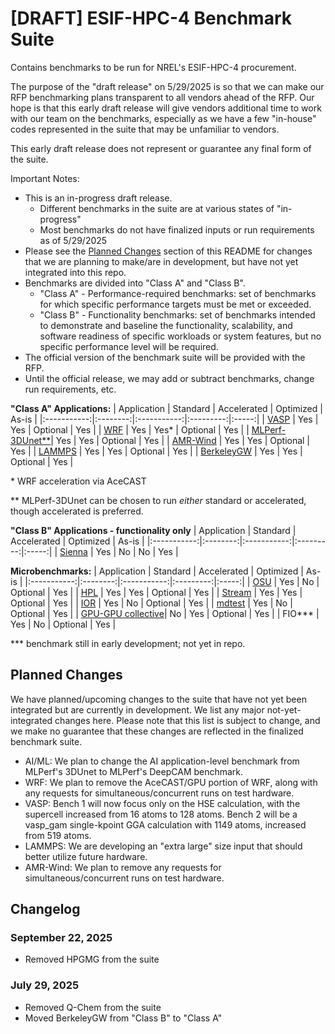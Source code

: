 # [DRAFT] ESIF-HPC-4 Benchmark Suite 

Contains benchmarks to be run for NREL's ESIF-HPC-4 procurement.

The purpose of the "draft release" on 5/29/2025 is so that we can make our RFP benchmarking plans transparent to all vendors ahead of the RFP. Our hope is that this early draft release will give vendors additional time to work with our team on the benchmarks, especially as we have a few "in-house" codes represented in the suite that may be unfamiliar to vendors.

This early draft release does not represent or guarantee any final form of the suite.

Important Notes:
- This is an in-progress draft release.
	- Different benchmarks in the suite are at various states of "in-progress"
	- Most benchmarks do not have finalized inputs or run requirements as of 5/29/2025
 - Please see the [Planned Changes](#planned-changes) section of this README for changes that we are planning to make/are in development, but have not yet integrated into this repo.
- Benchmarks are divided into "Class A" and "Class B". 
	- "Class A" - Performance-required benchmarks: set of benchmarks for which specific performance targets must be met or exceeded. 
	- "Class B" - Functionality benchmarks: set of benchmarks intended to demonstrate and baseline the functionality, scalability, and software readiness of specific workloads or system features, but no specific performance level will be required. 
- The official version of the benchmark suite will be provided with the RFP.
- Until the official release, we may add or subtract benchmarks, change run requirements, etc.

**"Class A" Applications:**
| Application | Standard | Accelerated | Optimized | As-is |
|:-----------:|:--------:|:-----------:|:---------:|:-----:|
| [VASP](https://github.com/NREL/ESIFHPC4/tree/main/VASP)        | Yes      | Yes         | Optional  | Yes   |
| [WRF](https://github.com/NREL/ESIFHPC4/tree/main/WRF)         | Yes      | Yes*        | Optional  | Yes   |
| [MLPerf-3DUnet**](https://github.com/NREL/ESIFHPC4/tree/main/AI-ML/app-level-benchmark)| Yes      | Yes         | Optional  | Yes   |
| [AMR-Wind](https://github.com/NREL/ESIFHPC4/tree/main/AMR-Wind)    | Yes      | Yes         | Optional  | Yes   |
| [LAMMPS](https://github.com/NREL/ESIFHPC4/tree/main/LAMMPS)      | Yes      | Yes         | Optional  | Yes   |
| [BerkeleyGW](https://github.com/NREL/ESIFHPC4/tree/main/BerkeleyGW)  | Yes      | Yes         | Optional        | Yes   |

\* WRF acceleration via AceCAST

\** MLPerf-3DUnet can be chosen to run *either* standard or accelerated, though accelerated is preferred.

**"Class B" Applications - functionality only**
| Application | Standard | Accelerated | Optimized | As-is |
|:-----------:|:--------:|:-----------:|:---------:|:-----:|
| [Sienna](https://github.com/NREL/ESIFHPC4/tree/main/Sienna-Ops)      | Yes      | No          | No        | Yes   |

**Microbenchmarks:**
| Application | Standard | Accelerated | Optimized | As-is |
|:-----------:|:--------:|:-----------:|:---------:|:-----:|
| [OSU](https://github.com/NREL/ESIFHPC4/tree/main/OSU)         | Yes      | No          | Optional  | Yes   |
| [HPL](https://github.com/NREL/ESIFHPC4/tree/main/HPL)         | Yes      | Yes         | Optional  | Yes   |
| [Stream](https://github.com/NREL/ESIFHPC4/tree/main/stream)      | Yes      | Yes         | Optional  | Yes   |
| [IOR](https://github.com/NREL/ESIFHPC4/tree/main/IOR)         | Yes      | No          | Optional  | Yes   |
| [mdtest](https://github.com/NREL/ESIFHPC4/tree/main/mdtest)      | Yes      | No          | Optional  | Yes   |
| [GPU-GPU collective](https://github.com/NREL/ESIFHPC4/tree/main/AI-ML/microbenchmark)| No | Yes         | Optional  | Yes   |
| FIO***         | Yes      | No          | Optional  | Yes   |

\*** benchmark still in early development; not yet in repo.

## Planned Changes
We have planned/upcoming changes to the suite that have not yet been integrated but are currently in development. We list any major not-yet-integrated changes here. Please note that this list is subject to change, and we make no guarantee that these changes are reflected in the finalized benchmark suite.

- AI/ML: We plan to change the AI application-level benchmark from MLPerf's 3DUnet to MLPerf's DeepCAM benchmark.
- WRF: We plan to remove the AceCAST/GPU portion of WRF, along with any requests for simultaneous/concurrent runs on test hardware.
- VASP: Bench 1 will now focus only on the HSE calculation, with the supercell increased from 16 atoms to 128 atoms. Bench 2 will be a vasp_gam single-kpoint GGA calculation with 1149 atoms, increased from 519 atoms.
- LAMMPS: We are developing an "extra large" size input that should better utilize future hardware.
- AMR-Wind: We plan to remove any requests for simultaneous/concurrent runs on test hardware.

## Changelog

### September 22, 2025
- Removed HPGMG from the suite

### July 29, 2025
- Removed Q-Chem from the suite
- Moved BerkeleyGW from "Class B" to "Class A"
